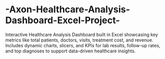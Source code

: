 # -Axon-Healthcare-Analysis-Dashboard-Excel-Project-
Interactive Healthcare Analysis Dashboard built in Excel showcasing key metrics like total patients, doctors, visits, treatment cost, and revenue. Includes dynamic charts, slicers, and KPIs for lab results, follow-up rates, and top diagnoses to support data-driven healthcare insights.
